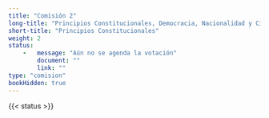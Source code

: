 ```yaml
---
title: "Comisión 2"
long-title: "Principios Constitucionales, Democracia, Nacionalidad y Ciudadanía"
short-title: "Principios Constitucionales"
weight: 2
status: 
    -   message: "Aún no se agenda la votación" 
        document: ""
        link: ""
type: "comision"
bookHidden: true
---
```

{{< status >}}
